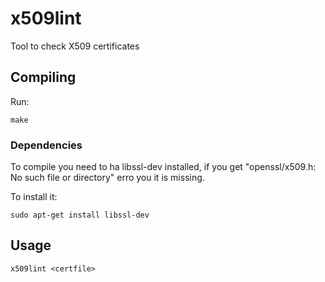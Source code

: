 # x509lint
Tool to check X509 certificates

## Compiling

Run:
```
make
```

### Dependencies

To compile you need to ha libssl-dev installed, if you get "openssl/x509.h: No such file or directory" erro you it is missing.

To install it:
```
sudo apt-get install libssl-dev
```

## Usage
```
x509lint <certfile>
```
